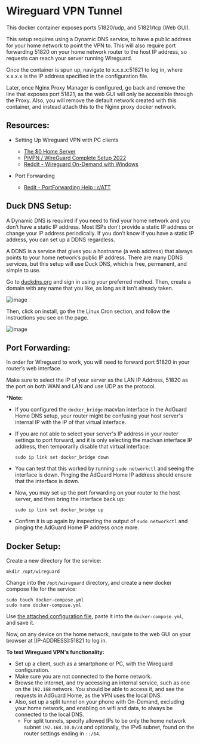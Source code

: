 # Wireguard VPN Tunnel

This docker container exposes ports 51820/udp, and 51821/tcp (Web GUI).  

This setup requires using a Dynamic DNS service, to have a public address for your home network to point the VPN to. This will also require port forwarding 51820 on your home network router to the host IP address, so requests can reach your server running Wireguard.  
  
Once the container is spun up, navigate to x.x.x.x:51821 to log in, where x.x.x.x is the IP address specified in the configuration file.   

Later, once Nginx Proxy Manager is configured, go back and remove the line that exposes port 51821, as the web GUI will only be accessible through the Proxy. Also, you will remove the default network created with this container, and instead attach this to the Nginx proxy docker network.  


## Resources:
* Setting Up Wireguard VPN with PC clients
  * [The $0 Home Server](https://youtu.be/IuRWqzfX1ik?si=pfoNZxvBvQwZNPMw&t=508)
  * [PiVPN / WireGuard Complete Setup 2022](https://www.crosstalksolutions.com/pivpn-wireguard-complete-setup-2022/#:~:text=In%20the%20WireGuard%20app%2C%20click,see%20devices%20on%20your%20network)
  * [Reddit - Wireguard On-Demand with Windows](https://www.reddit.com/r/WireGuard/comments/188a5ca/wireguard_ondemand_with_windows_my_solution/)
    
* Port Forwarding
  * [Redit - PortForwarding Help : r/ATT](https://www.reddit.com/r/ATT/comments/1aqffq8/portforwarding_help/)   


## Duck DNS Setup:

A Dynamic DNS is required if you need to find your home network and you don’t have a static IP address. Most ISPs don’t provide a static IP address or change your IP address periodically. If you don’t know if you have a static IP address, you can set up a DDNS regardless.

A DDNS is a service that gives you a hostname (a web address) that always points to your home network’s public IP address. There are many DDNS services, but this setup will use Duck DNS, which is free, permanent, and simple to use.  

Go to [duckdns.org](https://www.duckdns.org/) and sign in using your preferred method. Then, create a domain with any name that you like, as long as it isn’t already taken.  

![image](https://github.com/user-attachments/assets/66a0f908-1178-4448-a2d9-64ec0b185d57)  

Then, click on install, go the the Linux Cron section, and follow the instructions you see on the page.  

![image](https://github.com/user-attachments/assets/ee91c4fc-5315-4aff-92fd-70f34e924191)  


## Port Forwarding:

In order for Wireguard to work, you will need to forward port 51820 in your router’s web interface.  

Make sure to select the IP of your server as the LAN IP Address, 51820 as the port on both WAN and LAN and use UDP as the protocol.  

***Note:**  
* If you configured the `docker_bridge` macvlan interface in the AdGuard Home DNS setup, your router might be confusing your host server's internal IP with the IP of that virtual interface.
* If you are not able to select your server's IP address in your router settings to port forward, and it is only selecting the maclvan interface IP address, then temporarily disable that virtual interface:

  ```
  sudo ip link set docker_bridge down
  ```

* You can test that this worked by running `sudo networkctl` and seeing the interface is down. Pinging the AdGuard Home IP address should ensure that the interface is down.  

* Now, you may set up the port forwarding on your router to the host server, and then bring the interface back up:  

  ```
  sudo ip link set docker_bridge up
  ```

* Confirm it is up again by inspecting the output of `sudo networkctl` and pinging the AdGuard Home IP address once more.  

   
## Docker Setup:  

Create a new directory for the service:

  ```
  mkdir /opt/wireguard
  ```  

Change into the `/opt/wireguard` directory, and create a new docker compose file for the service:

  ```
  sudo touch docker-compose.yml
  sudo nano docker-compose.yml 
  ```

Use [the attached configuration file](docker-compose.yml), paste it into the `docker-compose.yml`, and save it.  

Now, on any device on the home network, navigate to the web GUI on your browser at [IP-ADDRESS]:51821 to log in.  

**To test Wireguard VPN's functionality:** 
* Set up a client, such as a smartphone or PC, with the Wireguard configuration.
* Make sure you are not connected to the home network.
* Browse the internet, and try accessing an internal service, such as one on the `192.168` network. You should be able to access it, and see the requests in AdGuard Home, as the VPN uses the local DNS.
* Also, set up a split tunnel on your phone with On-Demand, excluding your home network, and enabling on wifi and data, to always be connected to the local DNS.
  * For split tunnels, specify allowed IPs to be only the home network subnet `192.168.10.0/24` and optionally, the IPv6 subnet, found on the router settings ending in `::/64`.


